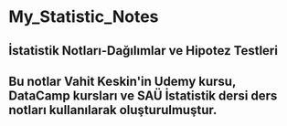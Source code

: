 # My_Statistic_Notes
İstatistik Notları-Dağılımlar ve Hipotez Testleri
---
**Bu notlar Vahit Keskin'in Udemy kursu, DataCamp kursları ve SAÜ İstatistik dersi ders notları kullanılarak oluşturulmuştur.**
---

